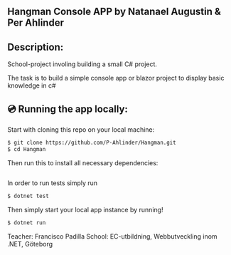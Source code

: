 ## Hangman Console APP by Natanael Augustin & Per Ahlinder

## Description:

School-project involing building a small C# project. 

The task is to build a simple console app or blazor project to display basic knowledge in c#

## 💿 Running the app locally:

Start with cloning this repo on your local machine:

```sh
$ git clone https://github.com/P-Ahlinder/Hangman.git
$ cd Hangman
```

Then run this to install all necessary dependencies:

```sh
```

In order to run tests simply run

```py
$ dotnet test

```

Then simply start your local app instance by running!

```sh
$ dotnet run
```

Teacher: Francisco Padilla
School: EC-utbildning, Webbutveckling inom .NET, Göteborg
